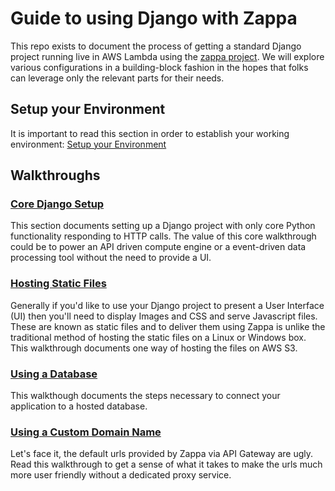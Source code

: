 # Guide to using Django with Zappa

This repo exists to document the process of getting a standard Django project running live in AWS Lambda using the 
[zappa project](https://github.com/Miserlou/Zappa).  We will explore various configurations in a building-block fashion in the hopes that folks can leverage only the relevant parts for their needs.

## Setup your Environment

It is important to read this section in order to establish your working environment: [Setup your Environment](setup.md)

## Walkthroughs

### [Core Django Setup](walk_core.md)

This section documents setting up a Django project with only core Python functionality responding to HTTP calls.  The value of this core walkthrough could be to power an API driven compute engine or a event-driven data processing tool without the need to provide a UI.

### [Hosting Static Files](walk_static.md)

Generally if you'd like to use your Django project to present a User Interface (UI) then you'll need to display Images and CSS and serve Javascript files.  These are known as static files and to deliver them using Zappa is unlike the traditional method of hosting the static files on a Linux or Windows box.  This walkthrough documents one way of hosting the files on AWS S3.

### [Using a Database](walk_database.md)
This walkthough documents the steps necessary to connect your application to a hosted database.

### [Using a Custom Domain Name](walk_domain.md)

Let's face it, the default urls provided by Zappa via API Gateway are ugly.  Read this walkthrough to get a sense of what it takes to make the urls much more user friendly without a dedicated proxy service.
